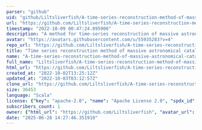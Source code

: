```yaml
---
parser: "github"
uid: "github/Liltsliverfish/A-time-series-reconstruction-method-of-massive-astronomical-catalogues-based-on-Spark"
url: "https://github.com/Liltsliverfish/A-time-series-reconstruction-method-of-massive-astronomical-catalogues-based-on-Spark"
timestamp: "2022-10-09 00:47:24.895906"
description: "A method for time-series reconstruction of massive astronomical catalogues."
avatar: "https://avatars.githubusercontent.com/u/55935283?v=4"
repo_url: "https://github.com/Liltsliverfish/A-time-series-reconstruction-method-of-massive-astronomical-catalogues-based-on-Spark"
title: "Time series reconstruction method of massive astronomical catalogues"
name: "A-time-series-reconstruction-method-of-massive-astronomical-catalogues-based-on-Spark"
full_name: "Liltsliverfish/A-time-series-reconstruction-method-of-massive-astronomical-catalogues-based-on-Spark"
html_url: "https://github.com/Liltsliverfish/A-time-series-reconstruction-method-of-massive-astronomical-catalogues-based-on-Spark"
created_at: "2022-10-02T13:25:12Z"
updated_at: "2022-10-03T03:12:57Z"
clone_url: "https://github.com/Liltsliverfish/A-time-series-reconstruction-method-of-massive-astronomical-catalogues-based-on-Spark.git"
size: 36453
language: "Scala"
license: {"key": "apache-2.0", "name": "Apache License 2.0", "spdx_id": "Apache-2.0", "url": "https://api.github.com/licenses/apache-2.0", "node_id": "MDc6TGljZW5zZTI="}
subscribers_count: 1
owner: {"html_url": "https://github.com/Liltsliverfish", "avatar_url": "https://avatars.githubusercontent.com/u/55935283?v=4", "login": "Liltsliverfish", "type": "User"}
date: "2025-06-28 14:27:46.351910"
---
```

